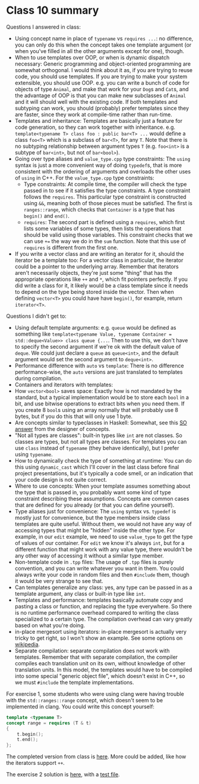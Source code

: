 # Class 10 summary

Questions I answered in class:
- Using concept name in place of `typename` vs `requires ...`: no difference, you can only do this when the concept takes one template argument (or when you've filled in all the other arguments except for one), though.
- When to use templates over OOP, or when is dynamic dispatch necessary: Generic programming and object-oriented programming are somewhat orthogonal.
I would think about it as, if you are trying to reuse code, you should use templates.
If you are trying to make your system extensible, you should use OOP.
e.g. you can write a bunch of code for objects of type `Animal`, and make that work for your `Dog`s and `Cat`s, and the advantage of OOP is that you can make new subclasses of `Animal` and it will should well with the existing code.
If both templates and subtyping can work, you should (probably) prefer templates since they are faster, since they work at compile-time rather than run-time.
- Templates and inheritance: Templates are basically just a feature for code generation, so they can work together with inheritance.
e.g. `template<typename T> class foo : public bar<T> ...` would define a class `foo<T>` which is a subclass of `bar<T>`, for any `T`.
Note that there is no subtyping relationship between argument types `T` (e.g. `foo<int>` is a subtype of `bar<int>`, but not of `bar<bool>`).
- Going over type aliases and `value_type.cpp` type constraints: The `using` syntax is just a more convenient way of doing `typedef`s, that is more consistent with the ordering of arguments and overloads the other uses of `using` in C++.
For the `value_type.cpp` type constraints:
  - Type constraints: At compile time, the compiler will check the type passed in to see if it satisfies the type constraints.
  A type constraint follows the `requires`.
  This particular type constraint is constructed using `&&`, meaning both of those pieces must be satisfied.
  The first is `ranges::range`, which checks that `Container` is a type that has `begin()` and `end()`.
  - `requires`: The second part is defined using a `requires`, which first lists some variables of some types, then lists the operations that should be valid using those variables. This constraint checks that we can use `+=` the way we do in the `sum` function.
  Note that this use of `requires` is different from the first one.
- If you write a vector class and are writing an iterator for it, should the iterator be a template too: For a vector class in particular, the iterator could be a pointer to the underlying array. Remember that iterators aren't necessarily objects, they're just some "thing" that has the appropriate operations like `++` and `*`, which fit pointers perfectly.
If you did write a class for it, it likely would be a class template since it needs to depend on the type being stored inside the vector. Then when defining `vector<T>` you could have have `begin()`, for example, return `iterator<T>`.

Questions I didn't get to:
- Using default template arguments: e.g. `queue` would be defined as something like `template<typename Value, typename Container = std::deque<Value>> class queue {...`.
Then to use this, we don't have to specify the second argument if we're ok with the default value of `deque`.
We could just declare a `queue` as `queue<int>`, and the default argument would set the second argument to `deque<int>`.
- Performance difference with `auto` vs `template`: There is no difference performance-wise, the `auto` versions are just translated to templates during compilation.
- Containers and iterators with templates:
- How `vector<bool>` saves space: Exactly how is not mandated by the standard, but a typical implementation would be to store each `bool` in a bit, and use bitwise operations to extract bits when you need them.
If you create 8 `bool`s using an array normally that will probably use 8 bytes, but if you do this that will only use 1 byte.
- Are concepts similar to typeclasses in Haskell: Somewhat, see this [SO answer](https://stackoverflow.com/a/32147454/3776956) from the designer of concepts.
- "Not all types are classes": built-in types like `int` are not classes. So classes are types, but not all types are classes. For templates you can use `class` instead of `typename` (they behave identically), but I prefer using `typename`.
- How to dynamically check the type of something at runtime: You can do this using `dynamic_cast` which I'll cover in the last class before final project presentations, but it's typically a code smell, or an indication that your code design is not quite correct.
- Where to use concepts: When your template assumes something about the type that is passed in, you probably want some kind of type constraint describing these assumptions. Concepts are common cases that are defined for you already (or that you can define yourself).
- Type aliases just for convenience: The `using` syntax vs. `typedef` is mostly just for convenience, but the type members inside class templates are quite useful.
Without them, we would not have any way of accessing types that might be "hidden" inside the other type.
For example, in our `edit` example, we need to use `value_type` to get the type of values of our container.
For `edit` we know it's always `int`, but for a different function that might work with any value type, there wouldn't be any other way of accessing it without a similar type member.
- Non-template code in `.tpp` files: The usage of `.tpp` files is purely convention, and you can write whatever you want in them.
You could always write your code in random files and then `#include` them, though it would be very strange to see that.
- Can templates generalize any class: yes, any type can be passed in as a template argument, any class or built-in type like `int`.
- Templates and performance: templates basically automate copy and pasting a class or function, and replacing the type everywhere. So there is no runtime performance overhead compared to writing the class specialized to a certain type. The compilation overhead can vary greatly based on what you're doing.
- in-place mergesort using iterators: in-place mergesort is actually very tricky to get right, so I won't show an example. See some options on [wikipedia](https://en.wikipedia.org/wiki/Merge_sort#Variants).
- Separate compilation: separate compilation does not work with templates. Remember that with separate compilation, the compiler compiles each translation unit on its own, without knowledge of other translation units. In this model, the templates would have to be compiled into some special "generic object file", which doesn't exist in C++, so we must `#include` the template implementations.

For exercise 1, some students who were using clang were having trouble with the `std::ranges::range` concept, which doesn't seem to be implemented in clang.
You could write this concept yourself:
```c++
template <typename T>
concept range = requires (T & t)
{
    t.begin();
    t.end();
};
```
The completed version from class is [here](exercise.cpp).
More could be added, like how the iterators support `++`.

The exercise 2 solution is [here](unique_ptr.hpp), with a [test file](test.cpp).
